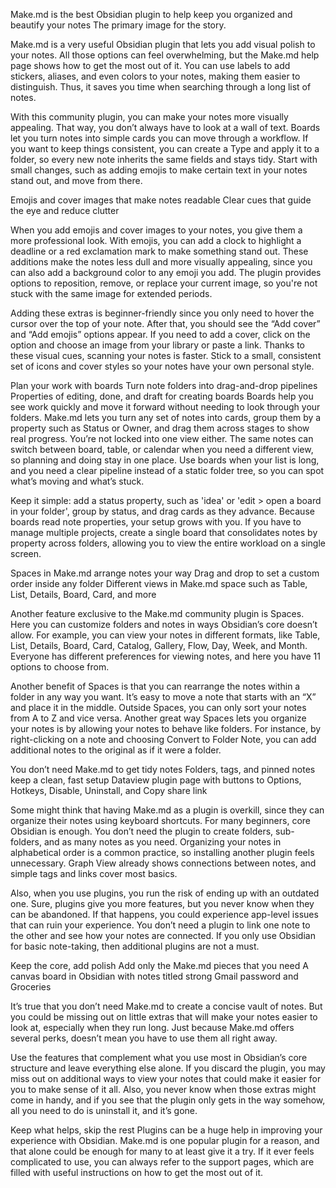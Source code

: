 

Make.md is the best Obsidian plugin to help keep you organized and beautify your notes
The primary image for the story. 

Make.md is a very useful Obsidian plugin that lets you add visual polish to your notes. All those options can feel overwhelming, but the Make.md help page shows how to get the most out of it. You can use labels to add stickers, aliases, and even colors to your notes, making them easier to distinguish. Thus, it saves you time when searching through a long list of notes.


With this community plugin, you can make your notes more visually appealing. That way, you don’t always have to look at a wall of text. Boards let you turn notes into simple cards you can move through a workflow. If you want to keep things consistent, you can create a Type and apply it to a folder, so every new note inherits the same fields and stays tidy. Start with small changes, such as adding emojis to make certain text in your notes stand out, and move from there.


Emojis and cover images that make notes readable
Clear cues that guide the eye and reduce clutter

When you add emojis and cover images to your notes, you give them a more professional look. With emojis, you can add a clock to highlight a deadline or a red exclamation mark to make something stand out. These additions make the notes less dull and more visually appealing, since you can also add a background color to any emoji you add. The plugin provides options to reposition, remove, or replace your current image, so you're not stuck with the same image for extended periods.


Adding these extras is beginner-friendly since you only need to hover the cursor over the top of your note. After that, you should see the “Add cover” and “Add emojis” options appear. If you need to add a cover, click on the option and choose an image from your library or paste a link. Thanks to these visual cues, scanning your notes is faster. Stick to a small, consistent set of icons and cover styles so your notes have your own personal style.


Plan your work with boards
Turn note folders into drag-and-drop pipelines
Properties of editing, done, and draft for creating boards
Boards help you see work quickly and move it forward without needing to look through your folders. Make.md lets you turn any set of notes into cards, group them by a property such as Status or Owner, and drag them across stages to show real progress. You’re not locked into one view either. The same notes can switch between board, table, or calendar when you need a different view, so planning and doing stay in one place. Use boards when your list is long, and you need a clear pipeline instead of a static folder tree, so you can spot what’s moving and what’s stuck.

Keep it simple: add a status property, such as 'idea' or 'edit > open a board in your folder', group by status, and drag cards as they advance. Because boards read note properties, your setup grows with you. If you have to manage multiple projects, create a single board that consolidates notes by property across folders, allowing you to view the entire workload on a single screen.

Spaces in Make.md arrange notes your way
Drag and drop to set a custom order inside any folder
Different views in Make.md space such as Table, List, Details, Board, Card, and more


Another feature exclusive to the Make.md community plugin is Spaces. Here you can customize folders and notes in ways Obsidian’s core doesn’t allow. For example, you can view your notes in different formats, like Table, List, Details, Board, Card, Catalog, Gallery, Flow, Day, Week, and Month. Everyone has different preferences for viewing notes, and here you have 11 options to choose from.



Another benefit of Spaces is that you can rearrange the notes within a folder in any way you want. It’s easy to move a note that starts with an “X” and place it in the middle. Outside Spaces, you can only sort your notes from A to Z and vice versa. Another great way Spaces lets you organize your notes is by allowing your notes to behave like folders. For instance, by right-clicking on a note and choosing Convert to Folder Note, you can add additional notes to the original as if it were a folder.

You don’t need Make.md to get tidy notes
Folders, tags, and pinned notes keep a clean, fast setup
Dataview plugin page with buttons to Options, Hotkeys, Disable, Uninstall, and Copy share link


Some might think that having Make.md as a plugin is overkill, since they can organize their notes using keyboard shortcuts. For many beginners, core Obsidian is enough. You don’t need the plugin to create folders, sub-folders, and as many notes as you need. Organizing your notes in alphabetical order is a common practice, so installing another plugin feels unnecessary. Graph View already shows connections between notes, and simple tags and links cover most basics.


Also, when you use plugins, you run the risk of ending up with an outdated one. Sure, plugins give you more features, but you never know when they can be abandoned. If that happens, you could experience app-level issues that can ruin your experience. You don’t need a plugin to link one note to the other and see how your notes are connected. If you only use Obsidian for basic note-taking, then additional plugins are not a must.

Keep the core, add polish
Add only the Make.md pieces that you need
A canvas board in Obsidian with notes titled strong Gmail password and Groceries

It’s true that you don’t need Make.md to create a concise vault of notes. But you could be missing out on little extras that will make your notes easier to look at, especially when they run long. Just because Make.md offers several perks, doesn’t mean you have to use them all right away.

Use the features that complement what you use most in Obsidian’s core structure and leave everything else alone. If you discard the plugin, you may miss out on additional ways to view your notes that could make it easier for you to make sense of it all. Also, you never know when those extras might come in handy, and if you see that the plugin only gets in the way somehow, all you need to do is uninstall it, and it’s gone.



Keep what helps, skip the rest
Plugins can be a huge help in improving your experience with Obsidian. Make.md is one popular plugin for a reason, and that alone could be enough for many to at least give it a try. If it ever feels complicated to use, you can always refer to the support pages, which are filled with useful instructions on how to get the most out of it.

